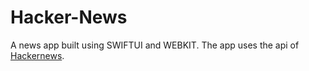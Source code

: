 # Hacker-News
A news app built using SWIFTUI and WEBKIT.
The app uses the api of <a href="https://news.ycombinator.com/">Hackernews</a>.

